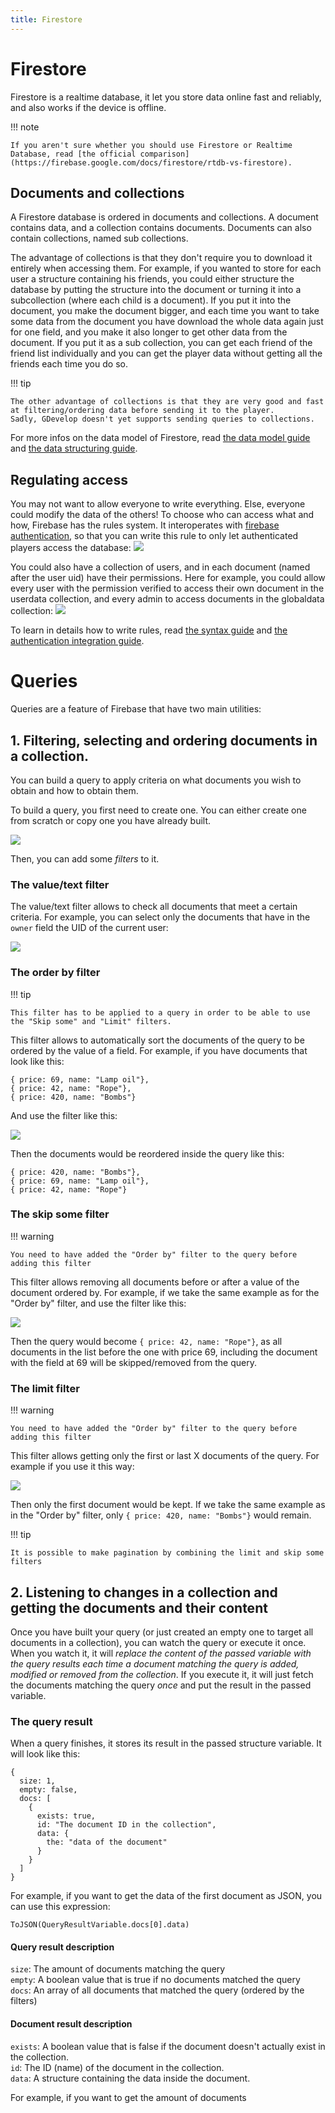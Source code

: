 ```yaml
---
title: Firestore
---
```

# Firestore

Firestore is a realtime database, it let you store data online fast and reliably, and also works if the device is offline.

!!! note

    If you aren't sure whether you should use Firestore or Realtime Database, read [the official comparison](https://firebase.google.com/docs/firestore/rtdb-vs-firestore). 

## Documents and collections

A Firestore database is ordered in documents and collections. A document contains data, and a collection contains documents. 
Documents can also contain collections, named sub collections.

The advantage of collections is that they don't require you to download it entirely when accessing them. 
For example, if you wanted to store for each user a structure containing his friends, 
you could either structure the database by putting the structure into the document or 
turning it into a subcollection (where each child is a document). 
If you put it into the document, you make the document bigger, and each time you want to take some data 
from the document you have download the whole data again just for one field, and you make it also longer 
to get other data from the document. If you put it as a sub collection, you can get each friend of 
the friend list individually and you can get the player data without getting all the friends each time you do so.

!!! tip
    
        
    The other advantage of collections is that they are very good and fast at filtering/ordering data before sending it to the player. 
    Sadly, GDevelop doesn't yet supports sending queries to collections.
    

For more infos on the data model of Firestore, read 
[the data model guide](https://firebase.google.com/docs/firestore/data-model) and 
[the data structuring guide](https://firebase.google.com/docs/firestore/manage-data/structure-data).

## Regulating access

You may not want to allow everyone to write everything. 
Else, everyone could modify the data of the others! To choose who can access what and how, Firebase has the rules system. 
It interoperates with [firebase authentication](/gdevelop5/all-features/firebase/authentication), so that you can write this rule to only let 
authenticated players access the database:
![](/gdevelop5/all-features/firebase/firestore/pasted/20201205-202545.png)

You could also have a collection of users, and in each document (named after the user uid) have their permissions. 
Here for example, you could allow every user with the permission verified to access their own document in the userdata collection, 
and every admin to access documents in the globaldata collection:
![](/gdevelop5/all-features/firebase/firestore/pasted/20201205-203628.png)

To learn in details how to write rules, read 
[the syntax guide](https://firebase.google.com/docs/rules/rules-language) and 
[the authentication integration guide](https://firebase.google.com/docs/rules/rules-and-auth).

# Queries

Queries are a feature of Firebase that have two main utilities:

## 1. Filtering, selecting and ordering documents in a collection.

You can build a query to apply criteria on what documents you wish to obtain and how to obtain them.

To build a query, you first need to create one. You can either create one from scratch or copy one you have already built.

![](/gdevelop5/all-features/firebase/firestore/pasted/20210526-001217.png)

Then, you can add some *filters* to it.

### The value/text filter

The value/text filter allows to check all documents that meet a certain criteria. For example, you can select only the documents that have in the `owner` field the UID of the current user:

![](/gdevelop5/all-features/firebase/firestore/pasted/20210526-001747.png)

### The order by filter

!!! tip

    This filter has to be applied to a query in order to be able to use the "Skip some" and "Limit" filters.

This filter allows to automatically sort the documents of the query to be ordered by the value of a field. For example, if you have documents that look like this:

```
{ price: 69, name: "Lamp oil"},
{ price: 42, name: "Rope"},
{ price: 420, name: "Bombs"}
```

And use the filter like this:

![](/gdevelop5/all-features/firebase/firestore/pasted/20210526-002304.png)

Then the documents would be reordered inside the query like this:

```
{ price: 420, name: "Bombs"},
{ price: 69, name: "Lamp oil"},
{ price: 42, name: "Rope"}
```

### The skip some filter

!!! warning

    You need to have added the "Order by" filter to the query before adding this filter

This filter allows removing all documents before or after a value of the document ordered by. For example, if we take the same example as for the "Order by" filter, and use the filter like this:

![](/gdevelop5/all-features/firebase/firestore/pasted/20210526-003048.png)

Then the query would become `{ price: 42, name: "Rope"}`, as all documents in the list before the one with price 69, including the document with the field at 69 will be skipped/removed from the query.

### The limit filter

!!! warning

    You need to have added the "Order by" filter to the query before adding this filter

This filter allows getting only the first or last X documents of the query. For example if you use it this way:

![](/gdevelop5/all-features/firebase/firestore/pasted/20210526-003435.png)

Then only the first document would be kept. If we take the same example as in the "Order by" filter, only `{ price: 420, name: "Bombs"}` would remain.

!!! tip

    It is possible to make pagination by combining the limit and skip some filters

## 2. Listening to changes in a collection and getting the documents and their content

Once you have built your query (or just created an empty one to target all documents in a collection), you can watch the query or execute it once. When you watch it, it will *replace the content of the passed variable with the query results each time a document matching the query is added, modified or removed from the collection*. If you execute it, it will just fetch the documents matching the query *once* and put the result in the passed variable.

### The query result 

When a query finishes, it stores its result in the passed structure variable. It will look like this:
```
{
  size: 1,
  empty: false,
  docs: [
    {
      exists: true,
      id: "The document ID in the collection",
      data: {
        the: "data of the document"
      }
    }
  ]
}
```

For example, if you want to get the data of the first document as JSON, you can use this expression:

`ToJSON(QueryResultVariable.docs[0].data)`

#### Query result description

`size`: The amount of documents matching the query  
`empty`: A boolean value that is true if no documents matched the query  
`docs`: An array of all documents that matched the query (ordered by the filters)  

#### Document result description

`exists`: A boolean value that is false if the document doesn't actually exist in the collection.  
`id`: The ID (name) of the document in the collection.  
`data`: A structure containing the data inside the document.  

For example, if you want to get the amount of documents